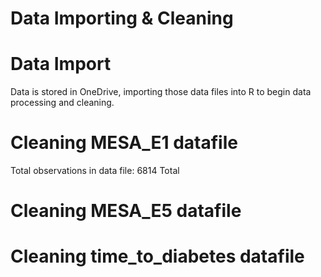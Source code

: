 Data Importing & Cleaning
================

# Data Import

Data is stored in OneDrive, importing those data files into R to begin
data processing and cleaning.

# Cleaning MESA_E1 datafile

Total observations in data file: 6814 Total

# Cleaning MESA_E5 datafile

# Cleaning time_to_diabetes datafile
